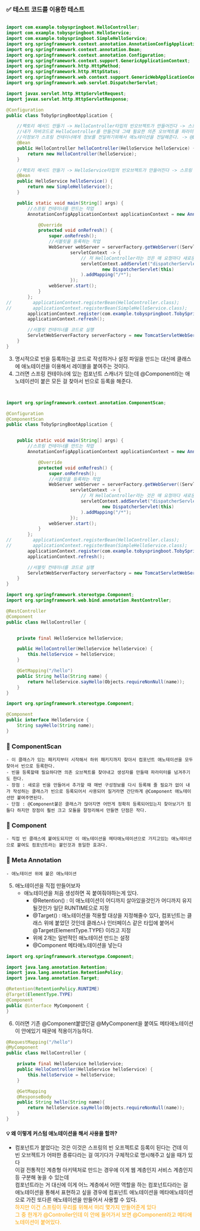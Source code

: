 ### ✅ 테스트 코드를 이용한 테스트

```java

import com.example.tobyspringboot.HelloController;
import com.example.tobyspringboot.HelloService;
import com.example.tobyspringboot.SimpleHelloService;
import org.springframework.context.annotation.AnnotationConfigApplicationContext;
import org.springframework.context.annotation.Bean;
import org.springframework.context.annotation.Configuration;
import org.springframework.context.support.GenericApplicationContext;
import org.springframework.http.HttpMethod;
import org.springframework.http.HttpStatus;
import org.springframework.web.context.support.GenericWebApplicationContext;
import org.springframework.web.servlet.DispatcherServlet;

import javax.servlet.http.HttpServletRequest;
import javax.servlet.http.HttpServletResponse;

@Configuration
public class TobySpringBootApplication {

    //팩토리 메서드 만들기 -> HelloController타입의 빈오브젝트가 만들어진다 -> 스프링 컨테이너가 사용하겠다
    //내가 자바코드로 HelloController를 만들건데 그떄 필요한 의존 오브젝트를 파라미터로 넘겨줘하면된다.
    //이정보가 스프링 컨테이너에게 정보를 전달하기위해서 애노테이션을 전달해준다. -> @Bean
    @Bean
    public HelloController helloController(HelloService helloService) {
        return new HelloController(helloService);
    }

    //팩토리 메서드 만들기 -> HelloService타입의 빈오브젝트가 만들어진다 -> 스프링 컨테이너가 사용하겠다
    @Bean
    public HelloService helloService() {
        return new SimpleHelloService();
    }

    public static void main(String[] args) {
        //스프링 컨테이너를 만드는 작업
        AnnotationConfigApplicationContext applicationContext = new AnnotationConfigApplicationContext() {

            @Override
            protected void onRefresh() {
                super.onRefresh();
                //서블릿을 등록하는 작업
                WebServer webServer = serverFactory.getWebServer((ServletContextInitializer)
                        servletContext -> {
                            // 저 HelloController라는 것은 매 요청마다 새로운 인스턴스를 만들 필요가 없다 계속 재사용해도된다.
                            servletContext.addServlet("dispatcherServlet",
                                    new DispatcherServlet(this)
                            ).addMapping("/*");
                        });
                webServer.start();
            }
        };
//        applicationContext.registerBean(HelloController.class);
//        applicationContext.registerBean(SimpleHelloService.class);
        applicationContext.register(com.example.tobyspringboot.TobySpringBootApplication.class);
        applicationContext.refresh();

        //서블릿 컨테이너를 코드로 실행
        ServletWebServerFactory serverFactory = new TomcatServletWebServerFactory();
    }
}
``` 

3. 명시적으로 빈을 등록하는걸 코드로 작성하거나 설정 파일을 만드는 대신에 클래스에 애노테이션을 이용해서 레이블을 붙여주는 것이다.
4. 그러면 스프링 컨테이너에 있는 컴포넌트 스캐너가 있는데 @Component라는 애노테이션이 붙은 모든 걸 찾아서 빈으로 등록을 해준다.

```java


import org.springframework.context.annotation.ComponentScan;

@Configuration
@ComponentScan
public class TobySpringBootApplication {


    public static void main(String[] args) {
        //스프링 컨테이너를 만드는 작업
        AnnotationConfigApplicationContext applicationContext = new AnnotationConfigApplicationContext() {

            @Override
            protected void onRefresh() {
                super.onRefresh();
                //서블릿을 등록하는 작업
                WebServer webServer = serverFactory.getWebServer((ServletContextInitializer)
                        servletContext -> {
                            // 저 HelloController라는 것은 매 요청마다 새로운 인스턴스를 만들 필요가 없다 계속 재사용해도된다.
                            servletContext.addServlet("dispatcherServlet",
                                    new DispatcherServlet(this)
                            ).addMapping("/*");
                        });
                webServer.start();
            }
        };
//        applicationContext.registerBean(HelloController.class);
//        applicationContext.registerBean(SimpleHelloService.class);
        applicationContext.register(com.example.tobyspringboot.TobySpringBootApplication.class);
        applicationContext.refresh();

        //서블릿 컨테이너를 코드로 실행
        ServletWebServerFactory serverFactory = new TomcatServletWebServerFactory();
    }
}
```

```java
import org.springframework.stereotype.Component;
import org.springframework.web.bind.annotation.RestController;

@RestController
@Component
public class HelloController {


    private final HelloService helloService;

    public HelloController(HelloService helloService) {
        this.helloService = helloService;
    }

    @GetMapping("/hello")
    public String hello(String name) {
        return helloService.sayHello(Objects.requireNonNull(name));
    }
}
```

```java
import org.springframework.stereotype.Component;

@Component
public interface HelloService {
    String sayHello(String name);
}

```
### 📌 ComponentScan 
    - 이 클래스가 있는 패키지부터 시작해서 하위 패키지까지 찾아서 컴포넌트 애노테이션을 모두 찾아서 빈으로 등록한다.
    - 빈을 등록할때 필요하다면 의존 오브젝트를 찾아내고 생성자를 만들때 파라미터를 넘겨주기도 한다.
    - 장점 : 새로운 빈을 만들어서 추가할 때 매번 구성정보를 다시 등록해 줄 필요가 없이 내가 작성하는 클래스가 빈으로 등록되어서 사용되어 질거라면 간단하게 @Component 애노테이션만 붙여주면된다.
    - 단점 : @Component붙은 클래스가 많아지면 어떤게 정확히 등록되어있는지 찾아보기가 힘들다 하지만 장점이 훨씬 크고 모듈을 잘정리해서 만들면 단점은 작다.
### 📌 Component
    - 직접 빈 클래스에 붙여도되지만 이 애노테이션을 메타애노테이션으로 가지고있는 애노테이션으로 붙여도 컴포넌트라는 붙인것과 동일한 효과다.
### 📌 Meta Annotation
    - 애노테이션 위에 붙은 애노테이션

5. 애노테이션을 직접 만들어보자 
    - 애노테이션을 처음 생성하면 꼭 붙여줘야하는게 있다.
      - @Retention() : 이 애노테이션이 어디까지 살아있을것인가 어디까지 유지될것인가 일단 RUNTIME으로 지정
      - @Target() : 애노테이션을 적용할 대상을 지정해줄수 있다, 컴포넌트는 클래스 위에 붙었던 것인데 클래스나 인터페이스 같은 타입에 붙어서 @Target(ElementType.TYPE) 이라고 지정
      - 위에 2개는 일반적인 애노테이션 만드는 설정
      - @Component 메타애노테이션을 넣는다

```java
import org.springframework.stereotype.Component;

import java.lang.annotation.Retention;
import java.lang.annotation.RetentionPolicy;
import java.lang.annotation.Target;

@Retention(RetentionPolicy.RUNTIME)
@Target(ElementType.TYPE)
@Component
public @interface MyComponent {
}

```
6. 이러면 기존 @Component붙였던걸 @MyComponent을 붙여도 메타애노테이션이 안에있기 때문에 적용이가능하다.
```java
@RequestMapping("/hello")
@MyComponent
public class HelloController {

    private final HelloService helloService;
    public HelloController(HelloService helloService) {
        this.helloService = helloService;
    }

    @GetMapping
    @ResponseBody
    public String hello(String name){
        return helloService.sayHello(Objects.requireNonNull(name));
    }
}
```
#### 💡 왜 이렇게 커스텀 애노테이션을 해서 사용을 할까?
   - 컴포넌트가 붙었다는 것은 이것은 스프링의 빈 오프젝트로 등록이 된다는 건데 이 빈 오브젝트가 어떠한 종류다라는 걸 여기다가 구체적으로 명시해주고 싶을 때가 있다<br>
     이걸 전통적인 계층형 아키텍처로 만드는 경우에 이게 웹 계층인지 서비스 계층인지 등 구분해 놓을 수 있는데 <br>
     컴포넌트라는 거 대신에 이게 어느 계층에서 어떤 역할을 하는 컴포넌트다라는 걸 애노테이션을 통해서 표현하고 싶을 경우에 컴포넌트 애노테이션을 메타애노테이션으로 가진 또다른 애노테이션을 만들어서 사용할 수 있다.<br>
     <span style="color:orange">하지만 이건 스프링이 우리를 위해서 미리 몇가지 만들어준게 있다<br>
     그 중 한개가 @Controller인데 이 안에 들어가서 보면 @Component라고 메타애노테이션이 붙어있다.</span>
